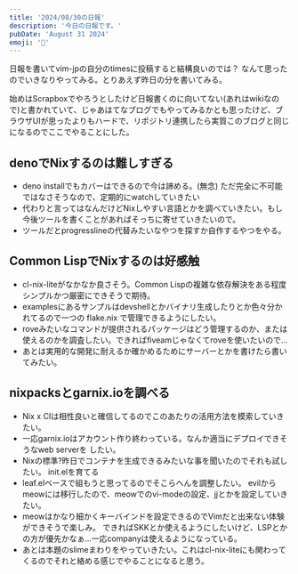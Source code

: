 ```yaml
---
title: '2024/08/30の日報'
description: '今日の日報です。'
pubDate: 'August 31 2024'
emoji: '🦊'
---
```


日報を書いてvim-jpの自分のtimesに投稿すると結構良いのでは？
なんて思ったのでいきなりやってみる。とりあえず昨日の分を書いてみる。

始めはScrapboxでやろうとしたけど日報書くのに向いてない(あれはwikiなので)と書かれていて、じゃあはてなブログでもやってみるかとも思ったけど、ブラウザUIが思ったよりもハードで、リポジトリ連携したら実質このブログと同じになるのでここでやることにした。

## denoでNixするのは難しすぎる
- deno installでもカバーはできるので今は諦める。(無念)
ただ完全に不可能ではなさそうなので、定期的にwatchしていきたい
- 代わりと言ってはなんだけどNixしやすい言語とかを調べていきたい。もし今後ツールを書くことがあればそっちに寄せていきたいので。
- ツールだとprogresslineの代替みたいなやつを探すか自作するやつをやる。

## Common LispでNixするのは好感触
- cl-nix-liteがなかなか良さそう。Common Lispの複雑な依存解決をある程度シンプルかつ厳密にできそうで期待。
- examplesにあるサンプルはdevshellとかバイナリ生成したりとか色々分かれてるので一つの flake.nix で管理できるようにしたい。
- roveみたいなコマンドが提供されるパッケージはどう管理するのか、または使えるのかを調査したい。できればfiveamじゃなくてroveを使いたいので...
- あとは実用的な開発に耐えるか確かめるためにサーバーとかを書けたら書いてみたい。

## nixpacksとgarnix.ioを調べる
- Nix x CIは相性良いと確信してるのでこのあたりの活用方法を模索していきたい。
- 一応garnix.ioはアカウント作り終わっている。なんか適当にデプロイできそうなweb serverを
したい。
- Nixの標準?昨日でコンテナを生成できるみたいな事を聞いたのでそれも試したい。
init.elを育てる
- leaf.elベースで組もうと思ってるのでそこらへんを調整したい。
evilからmeowには移行したので、meowでのvi-modeの設定、jjとかを設定していきたい。
- meowはかなり細かくキーバインドを設定できるのでVimだと出来ない体験ができそうで楽しみ。
できればSKKとか使えるようにしたいけど、LSPとかの方が優先かなぁ...一応companyは使えるようになっている。
- あとは本題のslimeまわりをやっていきたい。これはcl-nix-liteにも関わってくるのでそれと絡める感じでやることになると思う。
